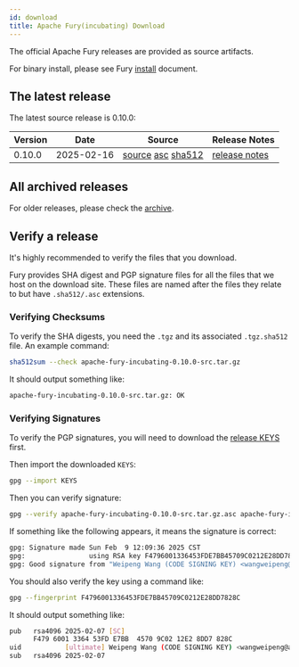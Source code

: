 ```yaml
---
id: download
title: Apache Fury(incubating) Download
---
```


The official Apache Fury releases are provided as source artifacts.

For binary install, please see Fury [install](/docs/start/install/) document.

## The latest release

The latest source release is 0.10.0:

| Version | Date | Source | Release Notes |
|---------|------------|--------|---------------|
| 0.10.0   |2025-02-16  | [source](https://www.apache.org/dyn/closer.lua/incubator/fury/0.10.0/apache-fury-0.10.0-incubating-src.tar.gz?action=download) [asc](https://downloads.apache.org/incubator/fury/0.10.0/apache-fury-0.10.0-incubating-src.tar.gz.asc) [sha512](https://downloads.apache.org/incubator/fury/0.10.0/apache-fury-0.10.0-incubating-src.tar.gz.sha512) | [release notes](https://github.com/apache/fury/releases/tag/v0.10.0) |

## All archived releases

For older releases, please check the [archive](https://archive.apache.org/dist/incubator/fury).

## Verify a release

It's highly recommended to verify the files that you download.

Fury provides SHA digest and PGP signature files for all the files that we host on the download site.
These files are named after the files they relate to but have `.sha512/.asc` extensions.

### Verifying Checksums

To verify the SHA digests, you need the `.tgz` and its associated `.tgz.sha512` file. An example command:

```bash
sha512sum --check apache-fury-incubating-0.10.0-src.tar.gz
```

It should output something like:

```bash
apache-fury-incubating-0.10.0-src.tar.gz: OK
```

### Verifying Signatures

To verify the PGP signatures, you will need to download the
[release KEYS](https://downloads.apache.org/incubator/fury/KEYS) first.

Then import the downloaded `KEYS`:

```bash
gpg --import KEYS
```

Then you can verify signature:

```bash
gpg --verify apache-fury-incubating-0.10.0-src.tar.gz.asc apache-fury-incubating-0.10.0-src.tar.gz
```

If something like the following appears, it means the signature is correct:

```bash
gpg: Signature made Sun Feb  9 12:09:36 2025 CST
gpg:                using RSA key F4796001336453FDE7BB45709C0212E28DD7828C
gpg: Good signature from "Weipeng Wang (CODE SIGNING KEY) <wangweipeng@apache.org>"
```

You should also verify the key using a command like:

```bash
gpg --fingerprint F4796001336453FDE7BB45709C0212E28DD7828C
```

It should output something like:

```bash
pub   rsa4096 2025-02-07 [SC]
      F479 6001 3364 53FD E7BB  4570 9C02 12E2 8DD7 828C
uid           [ultimate] Weipeng Wang (CODE SIGNING KEY) <wangweipeng@apache.org>
sub   rsa4096 2025-02-07 
```
